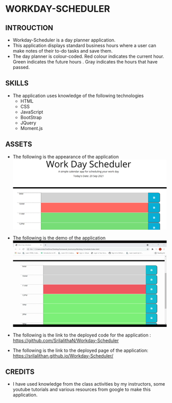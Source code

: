 # WORKDAY-SCHEDULER

## INTROUCTION

- Workday-Scheduler is a day planner application.
- This application displays standard business hours where a user can make notes of their to-do tasks and save them.
- The day planner is colour-coded. Red colour indicates the current hour. Green indicates the future hours . Gray indicates the hours that have passed.

## SKILLS

- The application uses knowledge of the following technologies
  - HTML
  - CSS
  - JavaScript
  * BootStrap
  - JQuery
  - Moment.js

## ASSETS

- The following is the appearance of the application ![](assets/screenshots/screenshot1.png)

- The following is the demo of the application ![](assets/screenshots/demo-gif.gif)

* The following is the link to the deployed code for the application : https://github.com/SrilalithaN/Workday-Scheduler

* The following is the link to the deployed page of the application: https://srilalithan.github.io/Workday-Scheduler/

## CREDITS

- I have used knowledge from the class activities by my instructors, some youtube tutorials and various resources from google to make this application.
